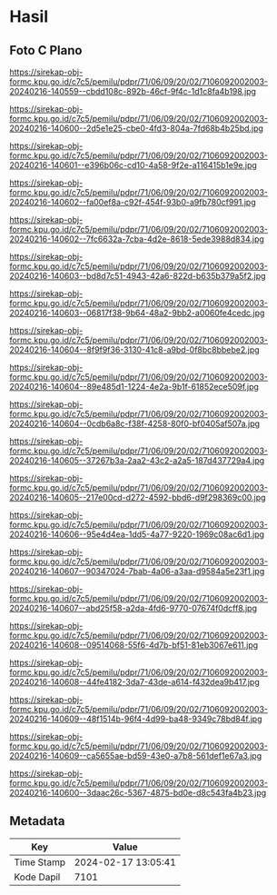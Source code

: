 # Hasil

## Foto C Plano

https://sirekap-obj-formc.kpu.go.id/c7c5/pemilu/pdpr/71/06/09/20/02/7106092002003-20240216-140559--cbdd108c-892b-46cf-9f4c-1d1c8fa4b198.jpg

https://sirekap-obj-formc.kpu.go.id/c7c5/pemilu/pdpr/71/06/09/20/02/7106092002003-20240216-140600--2d5e1e25-cbe0-4fd3-804a-7fd68b4b25bd.jpg

https://sirekap-obj-formc.kpu.go.id/c7c5/pemilu/pdpr/71/06/09/20/02/7106092002003-20240216-140601--e396b06c-cd10-4a58-9f2e-a116415b1e9e.jpg

https://sirekap-obj-formc.kpu.go.id/c7c5/pemilu/pdpr/71/06/09/20/02/7106092002003-20240216-140602--fa00ef8a-c92f-454f-93b0-a9fb780cf991.jpg

https://sirekap-obj-formc.kpu.go.id/c7c5/pemilu/pdpr/71/06/09/20/02/7106092002003-20240216-140602--7fc6632a-7cba-4d2e-8618-5ede3988d834.jpg

https://sirekap-obj-formc.kpu.go.id/c7c5/pemilu/pdpr/71/06/09/20/02/7106092002003-20240216-140603--bd8d7c51-4943-42a6-822d-b635b379a5f2.jpg

https://sirekap-obj-formc.kpu.go.id/c7c5/pemilu/pdpr/71/06/09/20/02/7106092002003-20240216-140603--06817f38-9b64-48a2-9bb2-a0060fe4cedc.jpg

https://sirekap-obj-formc.kpu.go.id/c7c5/pemilu/pdpr/71/06/09/20/02/7106092002003-20240216-140604--8f9f9f36-3130-41c8-a9bd-0f8bc8bbebe2.jpg

https://sirekap-obj-formc.kpu.go.id/c7c5/pemilu/pdpr/71/06/09/20/02/7106092002003-20240216-140604--89e485d1-1224-4e2a-9b1f-61852ece509f.jpg

https://sirekap-obj-formc.kpu.go.id/c7c5/pemilu/pdpr/71/06/09/20/02/7106092002003-20240216-140604--0cdb6a8c-f38f-4258-80f0-bf0405af507a.jpg

https://sirekap-obj-formc.kpu.go.id/c7c5/pemilu/pdpr/71/06/09/20/02/7106092002003-20240216-140605--37267b3a-2aa2-43c2-a2a5-187d437729a4.jpg

https://sirekap-obj-formc.kpu.go.id/c7c5/pemilu/pdpr/71/06/09/20/02/7106092002003-20240216-140605--217e00cd-d272-4592-bbd6-d9f298369c00.jpg

https://sirekap-obj-formc.kpu.go.id/c7c5/pemilu/pdpr/71/06/09/20/02/7106092002003-20240216-140606--95e4d4ea-1dd5-4a77-9220-1969c08ac6d1.jpg

https://sirekap-obj-formc.kpu.go.id/c7c5/pemilu/pdpr/71/06/09/20/02/7106092002003-20240216-140607--90347024-7bab-4a06-a3aa-d9584a5e23f1.jpg

https://sirekap-obj-formc.kpu.go.id/c7c5/pemilu/pdpr/71/06/09/20/02/7106092002003-20240216-140607--abd25f58-a2da-4fd6-9770-07674f0dcff8.jpg

https://sirekap-obj-formc.kpu.go.id/c7c5/pemilu/pdpr/71/06/09/20/02/7106092002003-20240216-140608--09514068-55f6-4d7b-bf51-81eb3067e611.jpg

https://sirekap-obj-formc.kpu.go.id/c7c5/pemilu/pdpr/71/06/09/20/02/7106092002003-20240216-140608--44fe4182-3da7-43de-a614-f432dea9b417.jpg

https://sirekap-obj-formc.kpu.go.id/c7c5/pemilu/pdpr/71/06/09/20/02/7106092002003-20240216-140609--48f1514b-96f4-4d99-ba48-9349c78bd84f.jpg

https://sirekap-obj-formc.kpu.go.id/c7c5/pemilu/pdpr/71/06/09/20/02/7106092002003-20240216-140609--ca5655ae-bd59-43e0-a7b8-561def1e67a3.jpg

https://sirekap-obj-formc.kpu.go.id/c7c5/pemilu/pdpr/71/06/09/20/02/7106092002003-20240216-140600--3daac26c-5367-4875-bd0e-d8c543fa4b23.jpg


## Metadata

| Key        | Value               |
| ---------- | ------------------- |
| Time Stamp | 2024-02-17 13:05:41 |
| Kode Dapil | 7101                |



